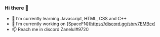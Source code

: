 ### Hi there 👋

- 🌱 I’m currently learning Javascript, HTML, CSS and C++
- 🔭 I’m currently working on [SpaceFN}(https://discord.gg/sbrv7EMBcx)
- 📫 Reach me in discord Zanelul#9720
<!--
**Zanelul/Zanelul** is a ✨ _special_ ✨ repository because its `README.md` (this file) appears on your GitHub profile.

Here are some ideas to get you started:

- 🔭 I’m currently working on ...
- 🌱 I’m currently learning ...
- 👯 I’m looking to collaborate on ...
- 🤔 I’m looking for help with ...
- 💬 Ask me about ...
- 📫 How to reach me: ...
- 😄 Pronouns: ...
- ⚡ Fun fact: ...
-->
